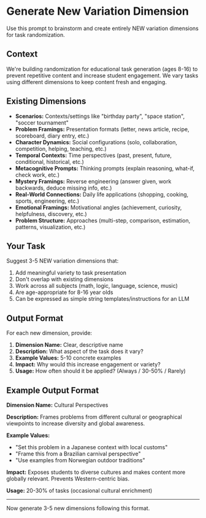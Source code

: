 # Generate New Variation Dimension

Use this prompt to brainstorm and create entirely NEW variation dimensions for task randomization.

## Context

We're building randomization for educational task generation (ages 8-16) to prevent repetitive content and increase student engagement. We vary tasks using different dimensions to keep content fresh and engaging.

## Existing Dimensions

- **Scenarios:** Contexts/settings like "birthday party", "space station", "soccer tournament"
- **Problem Framings:** Presentation formats (letter, news article, recipe, scoreboard, diary entry, etc.)
- **Character Dynamics:** Social configurations (solo, collaboration, competition, helping, teaching, etc.)
- **Temporal Contexts:** Time perspectives (past, present, future, conditional, historical, etc.)
- **Metacognitive Prompts:** Thinking prompts (explain reasoning, what-if, check work, etc.)
- **Mystery Framings:** Reverse engineering (answer given, work backwards, deduce missing info, etc.)
- **Real-World Connections:** Daily life applications (shopping, cooking, sports, engineering, etc.)
- **Emotional Framings:** Motivational angles (achievement, curiosity, helpfulness, discovery, etc.)
- **Problem Structure:** Approaches (multi-step, comparison, estimation, patterns, visualization, etc.)

## Your Task

Suggest 3-5 NEW variation dimensions that:

1. Add meaningful variety to task presentation
2. Don't overlap with existing dimensions
3. Work across all subjects (math, logic, language, science, music)
4. Are age-appropriate for 8-16 year olds
5. Can be expressed as simple string templates/instructions for an LLM

## Output Format

For each new dimension, provide:

1. **Dimension Name:** Clear, descriptive name
2. **Description:** What aspect of the task does it vary?
3. **Example Values:** 5-10 concrete examples
4. **Impact:** Why would this increase engagement or variety?
5. **Usage:** How often should it be applied? (Always / 30-50% / Rarely)

## Example Output Format

**Dimension Name:** Cultural Perspectives

**Description:** Frames problems from different cultural or geographical viewpoints to increase diversity and global awareness.

**Example Values:**
- "Set this problem in a Japanese context with local customs"
- "Frame this from a Brazilian carnival perspective"
- "Use examples from Norwegian outdoor traditions"

**Impact:** Exposes students to diverse cultures and makes content more globally relevant. Prevents Western-centric bias.

**Usage:** 20-30% of tasks (occasional cultural enrichment)

---

Now generate 3-5 new dimensions following this format.
